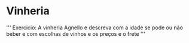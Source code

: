 # Vinheria
'''
Exercicio:
A vinheria Agnello e descreva com a idade se pode ou não beber e com escolhas de vinhos e os preços e o frete
'''
